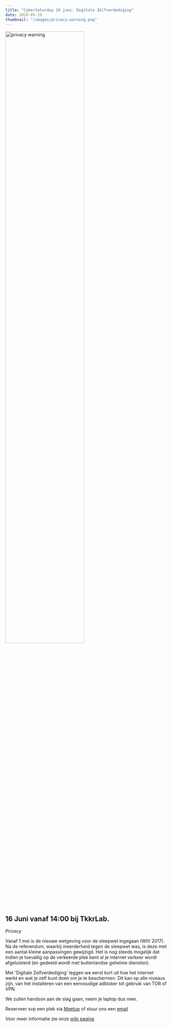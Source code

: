 ```yaml
---
title: "CyberSaturday 16 juni: Digitale Zelfverdediging"
date: 2018-05-19
thumbnail: "/images/privacy-warning.png"
---
```


<img alt="privacy warning" src="/images/privacy-warning.png" height="70%" width="70%" align="middle">

## 16 Juni vanaf 14:00 bij TkkrLab.

*Privacy*

Vanaf 1 mei is de nieuwe wetgeving voor de sleepwet ingegaan (WIV 2017). Na de referendum, waarbij meerderheid tegen de sleepwet was, is deze met een aantal kleine aanpassingen gewijzigd. Het is nog steeds mogelijk dat indien je toevallig op de verkeerde plek bent al je internet verkeer wordt afgeluisterd (en gedeeld wordt met buitenlandse geheime diensten).

Met 'Digitale Zelfverdediging' leggen we eerst kort uit hoe het internet werkt en wat je zelf kunt doen om je te beschermen. Dit kan op alle niveaus zijn, van het installeren van een eenvoudige adbloker tot gebruik van TOR of VPN.

We zullen handson aan de slag gaan, neem je laptop dus mee.

Reserveer svp een plek via [Meetup](https://www.meetup.com/tkkrlab/events/250946678/) of stuur ons een [email](mailto:bestuur@tkkrlab.nl)

Voor meer informatie zie onze [wiki pagina](https://tkkrlab.nl/wiki/CyberSaturday_:_Digitale_Zelfverdediging)